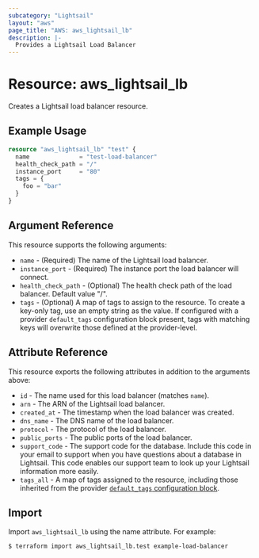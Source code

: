 ```yaml
---
subcategory: "Lightsail"
layout: "aws"
page_title: "AWS: aws_lightsail_lb"
description: |-
  Provides a Lightsail Load Balancer
---
```


# Resource: aws_lightsail_lb

Creates a Lightsail load balancer resource.

## Example Usage

```terraform
resource "aws_lightsail_lb" "test" {
  name              = "test-load-balancer"
  health_check_path = "/"
  instance_port     = "80"
  tags = {
    foo = "bar"
  }
}
```

## Argument Reference

This resource supports the following arguments:

* `name` - (Required) The name of the Lightsail load balancer.
* `instance_port` - (Required) The instance port the load balancer will connect.
* `health_check_path` - (Optional) The health check path of the load balancer. Default value "/".
* `tags` - (Optional) A map of tags to assign to the resource. To create a key-only tag, use an empty string as the value. If configured with a provider `default_tags` configuration block present, tags with matching keys will overwrite those defined at the provider-level.

## Attribute Reference

This resource exports the following attributes in addition to the arguments above:

* `id` - The name used for this load balancer (matches `name`).
* `arn` - The ARN of the Lightsail load balancer.
* `created_at` - The timestamp when the load balancer was created.
* `dns_name` - The DNS name of the load balancer.
* `protocol` - The protocol of the load balancer.
* `public_ports` - The public ports of the load balancer.
* `support_code` - The support code for the database. Include this code in your email to support when you have questions about a database in Lightsail. This code enables our support team to look up your Lightsail information more easily.
* `tags_all` - A map of tags assigned to the resource, including those inherited from the provider [`default_tags` configuration block](https://registry.terraform.io/providers/hashicorp/aws/latest/docs#default_tags-configuration-block).

## Import

Import `aws_lightsail_lb` using the name attribute. For example:

```
$ terraform import aws_lightsail_lb.test example-load-balancer
```
